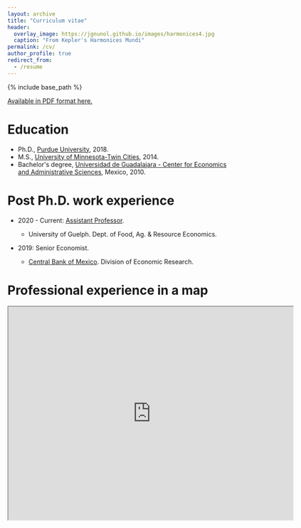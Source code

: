 ```yaml
---
layout: archive
title: "Curriculum vitae"
header:
  overlay_image: https://jgnunol.github.io/images/harmonices4.jpg
  caption: "From Kepler's Harmonices Mundi"
permalink: /cv/
author_profile: true
redirect_from:
  - /resume
---
```


{% include base_path %}

[Available in PDF format here.](https://jgnunol.github.io/files/CV.pdf)

Education
======
* Ph.D., [Purdue University](https://www.purdue.edu/), 2018.
* M.S., [University of Minnesota-Twin Cities](https://twin-cities.umn.edu/), 2014.
* Bachelor's degree, [Universidad de Guadalajara - Center for Economics and Administrative Sciences](http://www.cucea.udg.mx/), Mexico, 2010.

Post Ph.D. work experience
======
* 2020 - Current: [Assistant Professor](https://www.uoguelph.ca/oac/news/new-food-industry-economics-and-management-prof).
  * University of Guelph. Dept. of Food, Ag. & Resource Economics.

* 2019: Senior Economist.
  * [Central Bank of Mexico](https://www.banxico.org.mx/indexen.html). Division of Economic Research.


Professional experience in a map
======

<iframe src="https://www.google.com/maps/d/embed?mid=1IuP01EtoMZPZ8oU_-3-BB82Amfax-oKc" width="640" height="480"></iframe>
